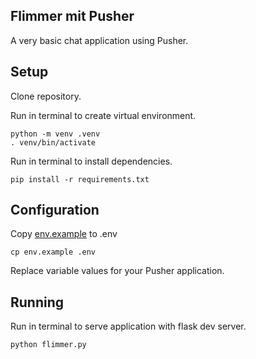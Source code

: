 Flimmer mit Pusher
------------------

A very basic chat application using Pusher.


## Setup 

Clone repository.

Run in terminal to create virtual environment.

    python -m venv .venv
    . venv/bin/activate

Run in terminal to install dependencies.

    pip install -r requirements.txt

## Configuration

Copy [env.example](./env.example) to .env

    cp env.example .env

Replace variable values for your Pusher application.


## Running

Run in terminal to serve application with flask dev server.

    python flimmer.py

